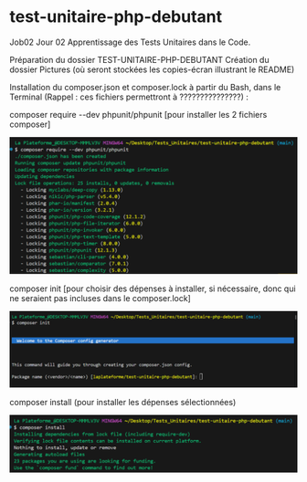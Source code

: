 # test-unitaire-php-debutant
Job02 Jour 02 Apprentissage des Tests Unitaires dans le Code.

Préparation du dossier TEST-UNITAIRE-PHP-DEBUTANT
Création du dossier Pictures (où seront stockées les copies-écran illustrant le README)

Installation du composer.json et composer.lock à partir du Bash, dans le Terminal (Rappel : ces fichiers permettront à ???????????????) : 

composer require --dev phpunit/phpunit    [pour installer les 2 fichiers composer]

![alt text](Pictures/composerJsonInstall.PNG)


composer init   [pour choisir des dépenses à installer, si nécessaire, donc qui ne seraient pas incluses dans le composer.lock]

![alt text](Pictures/composerInit1.PNG)


composer install (pour installer les dépenses sélectionnées)

![alt text](Pictures/composerInstall.PNG)


